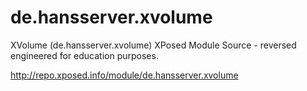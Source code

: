 # de.hansserver.xvolume
XVolume (de.hansserver.xvolume) XPosed Module Source - reversed engineered for education purposes.


<a href="http://repo.xposed.info/module/de.hansserver.xvolume">http://repo.xposed.info/module/de.hansserver.xvolume</a>